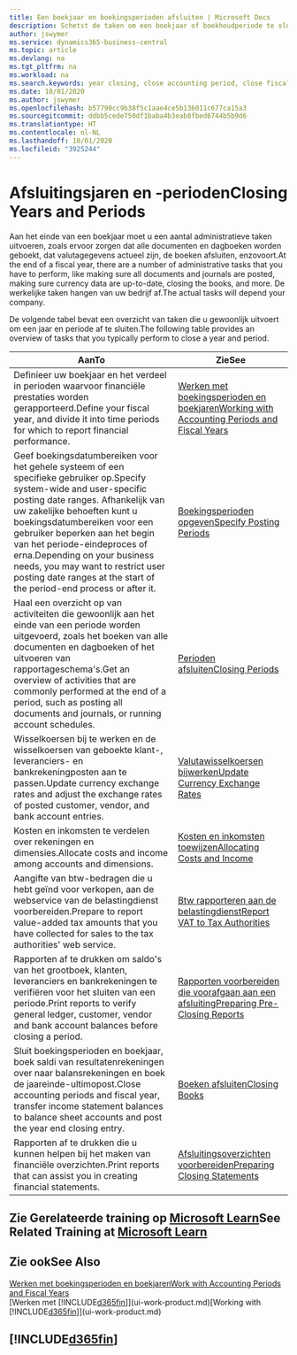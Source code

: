 ```yaml
---
title: Een boekjaar en boekingsperioden afsluiten | Microsoft Docs
description: Schetst de taken om een boekjaar of boekhoudperiode te sluiten, bijvoorbeeld, ervoor zorgen dat documenten en dagboeken worden geboekt en banksaldi verifiëren.
author: jswymer
ms.service: dynamics365-business-central
ms.topic: article
ms.devlang: na
ms.tgt_pltfrm: na
ms.workload: na
ms.search.keywords: year closing, close accounting period, close fiscal year, bank account detailed trial balance
ms.date: 10/01/2020
ms.author: jswymer
ms.openlocfilehash: b57790cc9b38f5c1aae4ce5b136011c677ca15a3
ms.sourcegitcommit: ddbb5cede750df1baba4b3eab8fbed6744b5b9d6
ms.translationtype: HT
ms.contentlocale: nl-NL
ms.lasthandoff: 10/01/2020
ms.locfileid: "3925244"
---
```

# <a name="closing-years-and-periods"></a><span data-ttu-id="98615-103">Afsluitingsjaren en -perioden</span><span class="sxs-lookup"><span data-stu-id="98615-103">Closing Years and Periods</span></span>

<span data-ttu-id="98615-104">Aan het einde van een boekjaar moet u een aantal administratieve taken uitvoeren, zoals ervoor zorgen dat alle documenten en dagboeken worden geboekt, dat valutagegevens actueel zijn, de boeken afsluiten, enzovoort.</span><span class="sxs-lookup"><span data-stu-id="98615-104">At the end of a fiscal year, there are a number of administrative tasks that you have to perform, like making sure all documents and journals are posted, making sure currency data are up-to-date, closing the books, and more.</span></span> <span data-ttu-id="98615-105">De werkelijke taken hangen van uw bedrijf af.</span><span class="sxs-lookup"><span data-stu-id="98615-105">The actual tasks will depend your company.</span></span>

<span data-ttu-id="98615-106">De volgende tabel bevat een overzicht van taken die u gewoonlijk uitvoert om een jaar en periode af te sluiten.</span><span class="sxs-lookup"><span data-stu-id="98615-106">The following table provides an overview of tasks that you typically perform to close a year and period.</span></span>

| <span data-ttu-id="98615-107">Aan</span><span class="sxs-lookup"><span data-stu-id="98615-107">To</span></span> | <span data-ttu-id="98615-108">Zie</span><span class="sxs-lookup"><span data-stu-id="98615-108">See</span></span> |
| --- | --- |
| <span data-ttu-id="98615-109">Definieer uw boekjaar en het verdeel in perioden waarvoor financiële prestaties worden gerapporteerd.</span><span class="sxs-lookup"><span data-stu-id="98615-109">Define your fiscal year, and divide it into time periods for which to report financial performance.</span></span> | [<span data-ttu-id="98615-110">Werken met boekingsperioden en boekjaren</span><span class="sxs-lookup"><span data-stu-id="98615-110">Working with Accounting Periods and Fiscal Years</span></span>](finance-accounting-periods-and-fiscal-years.md)|
| <span data-ttu-id="98615-111">Geef boekingsdatumbereiken voor het gehele systeem of een specifieke gebruiker op.</span><span class="sxs-lookup"><span data-stu-id="98615-111">Specify system-wide and user-specific posting date ranges.</span></span> <span data-ttu-id="98615-112">Afhankelijk van uw zakelijke behoeften kunt u boekingsdatumbereiken voor een gebruiker beperken aan het begin van het periode-eindeproces of erna.</span><span class="sxs-lookup"><span data-stu-id="98615-112">Depending on your business needs, you may want to restrict user posting date ranges at the start of the period-end process or after it.</span></span> |[<span data-ttu-id="98615-113">Boekingsperioden opgeven</span><span class="sxs-lookup"><span data-stu-id="98615-113">Specify Posting Periods</span></span>](finance-how-specify-posting-periods.md) |
| <span data-ttu-id="98615-114">Haal een overzicht op van activiteiten die gewoonlijk aan het einde van een periode worden uitgevoerd, zoals het boeken van alle documenten en dagboeken of het uitvoeren van rapportageschema's.</span><span class="sxs-lookup"><span data-stu-id="98615-114">Get an overview of activities that are commonly performed at the end of a period, such as posting all documents and journals, or running account schedules.</span></span> |[<span data-ttu-id="98615-115">Perioden afsluiten</span><span class="sxs-lookup"><span data-stu-id="98615-115">Closing Periods</span></span>](year-how-complete-period-end-processes.md) |
| <span data-ttu-id="98615-116">Wisselkoersen bij te werken en de wisselkoersen van geboekte klant-, leveranciers- en bankrekeningposten aan te passen.</span><span class="sxs-lookup"><span data-stu-id="98615-116">Update currency exchange rates and adjust the exchange rates of posted customer, vendor, and bank account entries.</span></span> |[<span data-ttu-id="98615-117">Valutawisselkoersen bijwerken</span><span class="sxs-lookup"><span data-stu-id="98615-117">Update Currency Exchange Rates</span></span>](finance-how-update-currencies.md) |
| <span data-ttu-id="98615-118">Kosten en inkomsten te verdelen over rekeningen en dimensies.</span><span class="sxs-lookup"><span data-stu-id="98615-118">Allocate costs and income among accounts and dimensions.</span></span> |[<span data-ttu-id="98615-119">Kosten en inkomsten toewijzen</span><span class="sxs-lookup"><span data-stu-id="98615-119">Allocating Costs and Income</span></span>](year-allocate-costs-income.md) |
| <span data-ttu-id="98615-120">Aangifte van btw-bedragen die u hebt geïnd voor verkopen, aan de webservice van de belastingdienst voorbereiden.</span><span class="sxs-lookup"><span data-stu-id="98615-120">Prepare to report value-added tax amounts that you have collected for sales to the tax authorities' web service.</span></span> |[<span data-ttu-id="98615-121">Btw rapporteren aan de belastingdienst</span><span class="sxs-lookup"><span data-stu-id="98615-121">Report VAT to Tax Authorities</span></span>](finance-how-report-vat.md)|
| <span data-ttu-id="98615-122">Rapporten af te drukken om saldo's van het grootboek, klanten, leveranciers en bankrekeningen te verifiëren voor het sluiten van een periode.</span><span class="sxs-lookup"><span data-stu-id="98615-122">Print reports to verify general ledger, customer, vendor and bank account balances before closing a period.</span></span> |[<span data-ttu-id="98615-123">Rapporten voorbereiden die voorafgaan aan een afsluiting</span><span class="sxs-lookup"><span data-stu-id="98615-123">Preparing Pre-Closing Reports</span></span>](year-prepare-preclose-reports.md) |
| <span data-ttu-id="98615-124">Sluit boekingsperioden en boekjaar, boek saldi van resultatenrekeningen over naar balansrekeningen en boek de jaareinde-ultimopost.</span><span class="sxs-lookup"><span data-stu-id="98615-124">Close accounting periods and fiscal year, transfer income statement balances to balance sheet accounts and post the year end closing entry.</span></span> |[<span data-ttu-id="98615-125">Boeken afsluiten</span><span class="sxs-lookup"><span data-stu-id="98615-125">Closing Books</span></span>](year-close-books.md) |
| <span data-ttu-id="98615-126">Rapporten af te drukken die u kunnen helpen bij het maken van financiële overzichten.</span><span class="sxs-lookup"><span data-stu-id="98615-126">Print reports that can assist you in creating financial statements.</span></span> |[<span data-ttu-id="98615-127">Afsluitingsoverzichten voorbereiden</span><span class="sxs-lookup"><span data-stu-id="98615-127">Preparing Closing Statements</span></span>](year-prepare-close-statement.md) |

## <a name="see-related-training-at-microsoft-learn"></a><span data-ttu-id="98615-128">Zie Gerelateerde training op [Microsoft Learn](/learn/modules/close-fiscal-year-dynamics-365-business-central/index)</span><span class="sxs-lookup"><span data-stu-id="98615-128">See Related Training at [Microsoft Learn](/learn/modules/close-fiscal-year-dynamics-365-business-central/index)</span></span>

## <a name="see-also"></a><span data-ttu-id="98615-129">Zie ook</span><span class="sxs-lookup"><span data-stu-id="98615-129">See Also</span></span>

[<span data-ttu-id="98615-130">Werken met boekingsperioden en boekjaren</span><span class="sxs-lookup"><span data-stu-id="98615-130">Work with Accounting Periods and Fiscal Years</span></span>](finance-accounting-periods-and-fiscal-years.md)  
<span data-ttu-id="98615-131">[Werken met [!INCLUDE[d365fin](includes/d365fin_md.md)]](ui-work-product.md)</span><span class="sxs-lookup"><span data-stu-id="98615-131">[Working with [!INCLUDE[d365fin](includes/d365fin_md.md)]](ui-work-product.md)</span></span>

## [!INCLUDE[d365fin](includes/free_trial_md.md)]  
